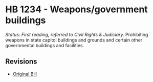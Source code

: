 # HB 1234 - Weapons/government buildings
*Status: First reading, referred to Civil Rights & Judiciary.*
Prohibiting weapons in state capitol buildings and grounds and certain other governmental buildings and facilities.

## Revisions
* [Original Bill](1/)